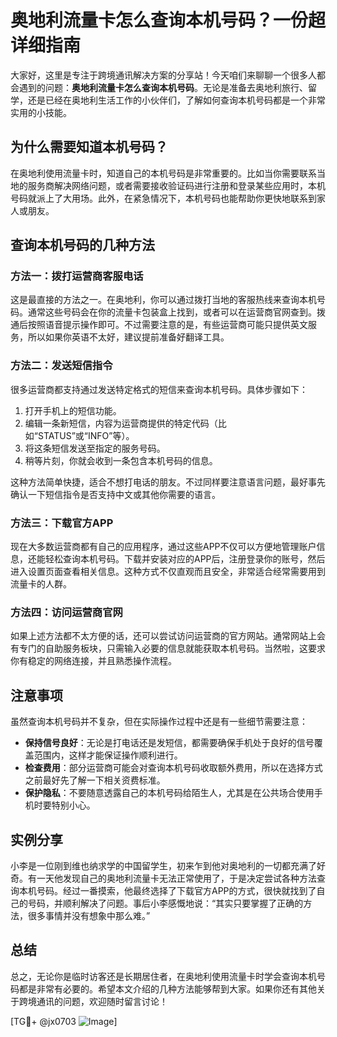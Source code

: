 # 奥地利流量卡怎么查询本机号码？一份超详细指南

大家好，这里是专注于跨境通讯解决方案的分享站！今天咱们来聊聊一个很多人都会遇到的问题：**奥地利流量卡怎么查询本机号码**。无论是准备去奥地利旅行、留学，还是已经在奥地利生活工作的小伙伴们，了解如何查询本机号码都是一个非常实用的小技能。

## 为什么需要知道本机号码？

在奥地利使用流量卡时，知道自己的本机号码是非常重要的。比如当你需要联系当地的服务商解决网络问题，或者需要接收验证码进行注册和登录某些应用时，本机号码就派上了大用场。此外，在紧急情况下，本机号码也能帮助你更快地联系到家人或朋友。

## 查询本机号码的几种方法

### 方法一：拨打运营商客服电话

这是最直接的方法之一。在奥地利，你可以通过拨打当地的客服热线来查询本机号码。通常这些号码会在你的流量卡包装盒上找到，或者可以在运营商官网查到。拨通后按照语音提示操作即可。不过需要注意的是，有些运营商可能只提供英文服务，所以如果你英语不太好，建议提前准备好翻译工具。

### 方法二：发送短信指令

很多运营商都支持通过发送特定格式的短信来查询本机号码。具体步骤如下：

1. 打开手机上的短信功能。
2. 编辑一条新短信，内容为运营商提供的特定代码（比如“STATUS”或“INFO”等）。
3. 将这条短信发送至指定的服务号码。
4. 稍等片刻，你就会收到一条包含本机号码的信息。

这种方法简单快捷，适合不想打电话的朋友。不过同样要注意语言问题，最好事先确认一下短信指令是否支持中文或其他你需要的语言。

### 方法三：下载官方APP

现在大多数运营商都有自己的应用程序，通过这些APP不仅可以方便地管理账户信息，还能轻松查询本机号码。下载并安装对应的APP后，注册登录你的账号，然后进入设置页面查看相关信息。这种方式不仅直观而且安全，非常适合经常需要用到流量卡的人群。

### 方法四：访问运营商官网

如果上述方法都不太方便的话，还可以尝试访问运营商的官方网站。通常网站上会有专门的自助服务板块，只需输入必要的信息就能获取本机号码。当然啦，这要求你有稳定的网络连接，并且熟悉操作流程。

## 注意事项

虽然查询本机号码并不复杂，但在实际操作过程中还是有一些细节需要注意：

- **保持信号良好**：无论是打电话还是发短信，都需要确保手机处于良好的信号覆盖范围内，这样才能保证操作顺利进行。
- **检查费用**：部分运营商可能会对查询本机号码收取额外费用，所以在选择方式之前最好先了解一下相关资费标准。
- **保护隐私**：不要随意透露自己的本机号码给陌生人，尤其是在公共场合使用手机时要特别小心。

## 实例分享

小李是一位刚到维也纳求学的中国留学生，初来乍到他对奥地利的一切都充满了好奇。有一天他发现自己的奥地利流量卡无法正常使用了，于是决定尝试各种方法查询本机号码。经过一番摸索，他最终选择了下载官方APP的方式，很快就找到了自己的号码，并顺利解决了问题。事后小李感慨地说：“其实只要掌握了正确的方法，很多事情并没有想象中那么难。”

## 总结

总之，无论你是临时访客还是长期居住者，在奥地利使用流量卡时学会查询本机号码都是非常有必要的。希望本文介绍的几种方法能够帮到大家。如果你还有其他关于跨境通讯的问题，欢迎随时留言讨论！

[TG💪+ @jx0703 ![Image](https://github.com/user-attachments/assets/dbca1d08-cadb-493c-b0ec-ad6f7a83f270)]